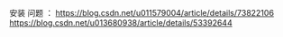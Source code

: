 安装 问题 ：
https://blog.csdn.net/u011579004/article/details/73822106
https://blog.csdn.net/u013680938/article/details/53392644

